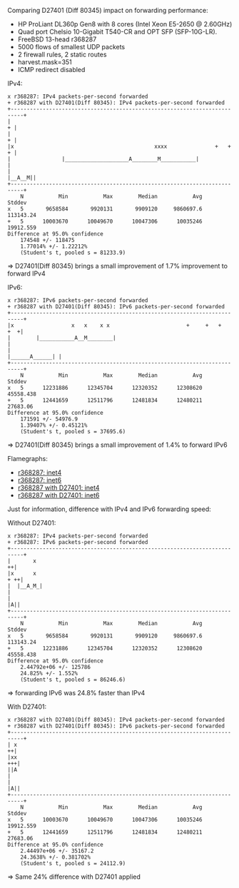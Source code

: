 Comparing D27401 (Diff 80345) impact on forwarding performance:
  - HP ProLiant DL360p Gen8 with 8 cores (Intel Xeon E5-2650 @ 2.60GHz)
  - Quad port Chelsio 10-Gigabit T540-CR and OPT SFP (SFP-10G-LR).
  - FreeBSD 13-head r368287
  - 5000 flows of smallest UDP packets
  - 2 firewall rules, 2 static routes
  - harvest.mask=351
  - ICMP redirect disabled

IPv4:
```
x r368287: IPv4 packets-per-second forwarded
+ r368287 with D27401(Diff 80345): IPv4 packets-per-second forwarded
+--------------------------------------------------------------------------+
|                                                                        + |
|                                                                        + |
|x                                            xxxx               +   +   + |
|                |____________________A________M___________|               |
|                                                                  |__A__M||
+--------------------------------------------------------------------------+
    N           Min           Max        Median           Avg        Stddev
x   5       9658584       9920131       9909120     9860697.6     113143.24
+   5      10003670      10049670      10047306      10035246     19912.559
Difference at 95.0% confidence
	174548 +/- 118475
	1.77014% +/- 1.22212%
	(Student's t, pooled s = 81233.9)
```

=> D27401(Diff 80345) brings a small improvement of 1.7% improvement to forward IPv4

IPv6:
```
x r368287: IPv6 packets-per-second forwarded
+ r368287 with D27401(Diff 80345): IPv6 packets-per-second forwarded
+--------------------------------------------------------------------------+
|x                  x   x    x x                        +     +   +    +  +|
|        |___________A__M________|                                         |
|                                                          |______A______| |
+--------------------------------------------------------------------------+
    N           Min           Max        Median           Avg        Stddev
x   5      12231886      12345704      12320352      12308620     45558.438
+   5      12441659      12511796      12481834      12480211      27683.06
Difference at 95.0% confidence
	171591 +/- 54976.9
	1.39407% +/- 0.45121%
	(Student's t, pooled s = 37695.6)
```

=> D27401(Diff 80345) brings a small improvement of 1.4% to forward IPv6

Flamegraphs:
- [r368287: inet4](bench.r368287.inet4.pmc.svg)
- [r368287: inet6](bench.r368287.inet6.pmc.svg)
- [r368287 with D27401: inet4](bench.r368287D27401v2.inet4.pmc.svg)
- [r368287 with D27401: inet6](bench.r368287D27401v2.inet6.pmc.svg)

Just for information, difference with IPv4 and IPv6 forwarding speed:

Without D27401:
```
x r368287: IPv4 packets-per-second forwarded
+ r368287: IPv6 packets-per-second forwarded
+--------------------------------------------------------------------------+
|       x                                                                ++|
|x      x                                                              + ++|
|  |__A_M_|                                                                |
|                                                                       |A||
+--------------------------------------------------------------------------+
    N           Min           Max        Median           Avg        Stddev
x   5       9658584       9920131       9909120     9860697.6     113143.24
+   5      12231886      12345704      12320352      12308620     45558.438
Difference at 95.0% confidence
	2.44792e+06 +/- 125786
	24.825% +/- 1.552%
	(Student's t, pooled s = 86246.6)
```

=> forwarding IPv6 was 24.8% faster than IPv4

With D27401:

```
x r368287 with D27401(Diff 80345): IPv4 packets-per-second forwarded
+ r368287 with D27401(Diff 80345): IPv6 packets-per-second forwarded
+--------------------------------------------------------------------------+
| x                                                                      ++|
|xx                                                                     +++|
||A                                                                        |
|                                                                       |A||
+--------------------------------------------------------------------------+
    N           Min           Max        Median           Avg        Stddev
x   5      10003670      10049670      10047306      10035246     19912.559
+   5      12441659      12511796      12481834      12480211      27683.06
Difference at 95.0% confidence
	2.44497e+06 +/- 35167.2
	24.3638% +/- 0.381702%
	(Student's t, pooled s = 24112.9)
```

=> Same 24% difference with D27401 applied
